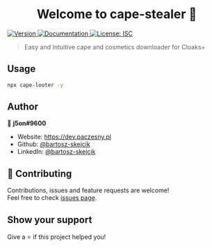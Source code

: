 <h1 align="center">Welcome to cape-stealer 👋</h1>
<p>
  <a href="https://www.npmjs.com/package/cape-looter" target="_blank">
    <img alt="Version" src="https://img.shields.io/npm/v/cape-looter.svg">
  </a>
  <a href="https://github.com/bartosz-skejcik/cape-looter" target="_blank">
    <img alt="Documentation" src="https://img.shields.io/badge/documentation-yes-brightgreen.svg" />
  </a>
  <a href="#" target="_blank">
    <img alt="License: ISC" src="https://img.shields.io/badge/License-ISC-yellow.svg" />
  </a>
</p>

> Easy and Intuitive cape and cosmetics downloader for Cloaks+

## Usage

```sh
npx cape-looter -y
```

## Author

👤 **j5on#9600**

-   Website: https://dev.paczesny.pl
-   Github: [@bartosz-skejcik](https://github.com/bartosz-skejcik)
-   LinkedIn: [@bartosz-skejcik](https://linkedin.com/in/bartosz-skejcik)

## 🤝 Contributing

Contributions, issues and feature requests are welcome!<br />Feel free to check [issues page](https://github.com/bartosz-skejcik/cape-looter/issues).

## Show your support

Give a ⭐️ if this project helped you!
